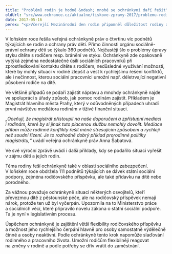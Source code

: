 ```yaml
---
title: "Problémů rodin je hodně &ndash; mnohé se ochránkyni daří řešit"
oldUrl: "src/www.ochrance.cz/aktualne/tiskove-zpravy-2017/problemu-rodin-je-hodne-mnohe-se-ochrankyni-dari-resit"
date: 2017-05-16
perex: "<p>Včerejší Mezinárodní den rodin připomněl důležitost rodiny a její nezastupitelnou roli ve společnosti. Také veřejná ochránkyně práv se velice často setkává s tématem rodiny, ať už jde o problémy ve vztazích rodičů a dětí, kam v rámci ochrany práv dětí vstupuje stát, nebo o podmínky života rodin, když jde o sociální podporu, nebo například o slaďování rodinného a pracovního života apod.</p>"
---
```


<!-- imported from the old website -->

<p>V loňském roce řešila veřejná ochránkyně práv o čtvrtinu víc podnětů týkajících se rodin a ochrany práv dětí. Přímo činnosti orgánu sociálně-právní ochrany dětí se týkalo 360 podnětů. Nejčastěji šlo o problémy úpravy styku dítěte s rodičem resp. bránění ve styku. Ochránkyně zde opakovaně vytýká zejména nedostatečné úsilí sociálních pracovníků při zprostředkování kontaktu dítěte s rodičem, nedůsledné využívání možností, které by mohly situaci v rodině zlepšit a vést k rychlejšímu řešení konfliktů, ale i nečinnost, kterou sociální pracovníci umožní např. déletrvající negativní působení rodiče na dítě.</p> <p>Ve většině případů se podaří zajistit nápravu a mnohdy ochránkyně najde ve spolupráci s úřady způsob, jak pomoc rodinám zajistit. Příkladem je Magistrát hlavního města Prahy, který v odůvodněných případech uhradí první návštěvu mediátora rodinám v tíživé finanční situaci.</p> <p><i>„Oceňuji, že magistrát přistoupil na naše doporučení a zpřístupní mediaci i rodinám, které by si jinak tuto placenou službu nemohly dovolit. Mediace přitom může rodinné konflikty řešit méně stresujícím způsobem a rychleji než soudní řízení. Je to rozhodně dobrý příklad prorodinné politiky magistrátu,“</i> uvádí veřejná ochránkyně práv Anna Šabatová.</p> <p>Ve své výroční zprávě uvádí i další příklady, kdy se podařilo situaci vyřešit v zájmu dětí a jejich rodin.</p> <p>Téma rodiny řeší ochránkyně také v oblasti sociálního zabezpečení. V loňském roce obdržela 111 podnětů týkajících se dávek státní sociální podpory, zejména rodičovského příspěvku, ale také přídavku na dítě nebo porodného.</p> <p>Za vážnou považuje ochránkyně situaci některých osvojitelů, kteří převezmou dítě z pěstounské péče, ale na rodičovský příspěvek nemají nárok, protože ten už byl vyčerpán. Upozornila na to Ministerstvo práce a sociálních věcí, které připravilo novelu zákona o státní sociální podpoře. Ta je nyní v legislativním procesu. </p><p> Úspěchem ochránkyně je zajištění větší flexibility rodičovského příspěvku a možnost jeho rychlejšího čerpání hlavně pro osoby samostatně výdělečně činné a osoby neaktivní. Podle ochránkyně tento krok napomůže slaďování rodinného a pracovního života. Umožní rodičům flexibilněji reagovat na změny v rodině a podle potřeby se dřív vrátit do zaměstnání.</p>
